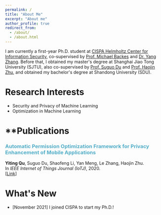 ```yaml
---
permalink: /
title: "About Me"
excerpt: "About me"
author_profile: true
redirect_from: 
  - /about/
  - /about.html
---
```

I am currently a first-year Ph.D. student at [CISPA Helmholtz Center for Information Security](https://cispa.de/en), co-supervised by [Prof. Michael Backes](https://cispa.de/en/about/director-page) and [Dr. Yang Zhang](https://yangzhangalmo.github.io/). Before that, I obtained my master's degree at Shanghai Jiao Tong University (SJTU), also co-supervised by [Prof. Suguo Du](https://www.acem.sjtu.edu.cn/faculty/dusuguo.html) and 
[Prof. Haojin Zhu](https://nsec.sjtu.edu.cn/~hjzhu/), and obtained my bachelor's degree at Shandong University (SDU).

Research Interests
======
- Security and Privacy of Machine Learning
- Optimization in Machine Learning

**Publications
======
### <span style="color:#52ADC8">Automatic Permission Optimization Framework for Privacy Enhancement of Mobile Applications</span>
<b>Yiting Qu</b>, Suguo Du, Shaofeng Li, Yan Meng, Le Zhang, Haojin Zhu.\
In *IEEE Internet of Things Journal (IoTJ)*, 2020.\
[[Link](https://ieeexplore.ieee.org/abstract/document/9270036)]

What's New
======
- [November 2021] I joined CISPA to start my Ph.D.!
